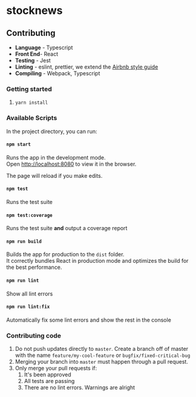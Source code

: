 # stocknews

## Contributing

- **Language** - Typescript
- **Front End**- React
- **Testing** - Jest
- **Linting** - eslint, prettier, we extend the [Airbnb style guide](https://github.com/airbnb/javascript) 
- **Compiling** - Webpack, Typescript

### Getting started

1. `yarn install`

### Available Scripts

In the project directory, you can run:

#### `npm start`

Runs the app in the development mode.<br />
Open [http://localhost:8080](http://localhost:8080) to view it in the browser.

The page will reload if you make edits.<br />

#### `npm test`

Runs the test suite

#### `npm test:coverage`

Runs the test suite **and** output a coverage report

#### `npm run build`

Builds the app for production to the `dist` folder.<br />
It correctly bundles React in production mode and optimizes the build for the best performance.

#### `npm run lint`

Show all lint errors

#### `npm run lint:fix`

Automatically fix some lint errors and show the rest in the console

### Contributing code
1. Do not push updates directly to `master`. Create a branch off of master with the name `feature/my-cool-feature` or `bugfix/fixed-critical-bug`
2. Merging your branch into `master` must happen through a pull request.
3. Only merge your pull requests if:
    1. It's been approved
    2. All tests are passing
    3. There are no lint errors. Warnings are alright
